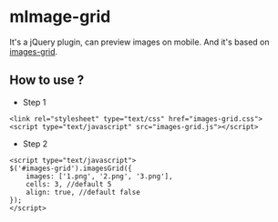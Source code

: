 # mImage-grid
It's a jQuery plugin, can preview images on mobile. And it's based on [images-grid](https://github.com/taras-d/images-grid).

## How to use ?

- Step 1

```
<link rel="stylesheet" type="text/css" href="images-grid.css">
<script type="text/javascript" src="images-grid.js"></script>
```

- Step 2

```
<script type="text/javascript">
$('#images-grid').imagesGrid({
	images: ['1.png', '2.png', '3.png'],
	cells: 3, //default 5
	align: true, //default false
});
</script>
```
